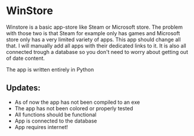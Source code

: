 # WinStore
Winstore is a basic app-store like Steam or Microsoft store. 
The problem with those two is that Steam for example only has games and Microsoft store only has a very limited variety of apps.
This app should change all that. I will manually add all apps with their dedicated links to it. 
It is also all connected trough a database so you don't need to worry about getting out of date content.

The app is written entirely in Python

## Updates:
- As of now the app has not been compiled to an exe
- The app has not been colored or properly tested
- All functions should be functional
- App is connected to the database
- App requires internet!
